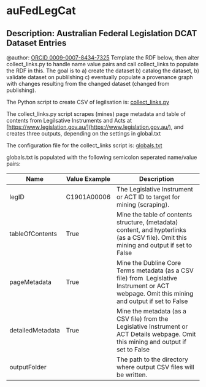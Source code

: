 # auFedLegCat

## Description: Australian Federal Legislation DCAT Dataset Entries

@author: [ORCID 0009-0007-8434-7325](https://orcid.org/0009-0007-8434-7325)
Template the RDF below, then alter collect_links.py to handle name value pairs and call collect_links to populate the RDF
in this. The goal is to a) create the dataset b) catalog the dataset, b) validate dataset on publilshing c) eventually populate
a provenance graph with changes resulting from the changed dataset (changed from publishing).

The Python script to create CSV of legilsation is: [collect_links.py](./auFedLegCat/auFedLegCat/pysource/collect_links.py)

The collect_links.py script scrapes (mines) page metadata and table of contents from Legilsative Instruments and Acts at [https://www.legislation.gov.au/](https://www.legislation.gov.au/), and creates three outputs, depending on the settings in global.txt

The configuration file for the collect_links script is: [globals.txt](./auFedLegCat/auFedLegCat/pysource/globals.txt)

globals.txt is populated with the following semicolon seperated name/value pairs:

 

| Name             | Value Example                             | Description                                                                                                                                   |
| ---------------- | ----------------------------------------- | --------------------------------------------------------------------------------------------------------------------------------------------- |
| legID            | C1901A00006                               | The Legislative Instrument or ACT ID to target for mining (scraping).                                                                         |
| tableOfContents  | True                                      | Mine the table of contents structure, (metadata) content, and hypterlinks (as a CSV file). Omit this mining and output if set to False        |
| pageMetadata     | True                                      | Mine the Dubline Core Terms metadata (as a CSV file) from  Legislative Instrument or ACT webpage. Omit this mining and output if set to False |
| detailedMetadata | True                                      | Mine the metadata (as a CSV file) from the Legislative Instrument or ACT Details webpage. Omit this mining and output if set to False         |
| outputFolder     | <some local path to and output directory> | The path to the directory where output CSV files will be written.                                                                             |
